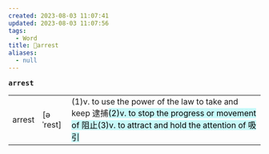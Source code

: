```yaml
---
created: 2023-08-03 11:07:41
updated: 2023-08-03 11:07:56
tags:
  - Word
title: 📖arrest
aliases:
  - null
---
```


<pre><strong>arrest</strong></pre>
|   |   |   |
|---|---|---|
|arrest|[əˈrest]|(1)v. to use the power of the law to take and keep 逮捕<mark style="background: #ABF7F7A6;">(2)v. to stop the progress or movement of 阻⽌</mark><mark style="background: #ABF7F7A6;">(3)v. to attract and hold the attention of 吸引</mark>|